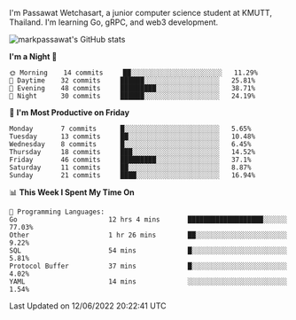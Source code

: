 
I'm Passawat Wetchasart, a junior computer science student at KMUTT, Thailand. I'm learning Go, gRPC, and web3 development.


![markpassawat's GitHub stats](https://github-readme-stats.vercel.app/api?username=markpassawat&show_icons=true&theme=radical)

<!--START_SECTION:waka-->
**I'm a Night 🦉** 

```text
🌞 Morning    14 commits     ██░░░░░░░░░░░░░░░░░░░░░░░   11.29% 
🌆 Daytime    32 commits     ██████░░░░░░░░░░░░░░░░░░░   25.81% 
🌃 Evening    48 commits     █████████░░░░░░░░░░░░░░░░   38.71% 
🌙 Night      30 commits     ██████░░░░░░░░░░░░░░░░░░░   24.19%

```
📅 **I'm Most Productive on Friday** 

```text
Monday       7 commits      █░░░░░░░░░░░░░░░░░░░░░░░░   5.65% 
Tuesday      13 commits     ██░░░░░░░░░░░░░░░░░░░░░░░   10.48% 
Wednesday    8 commits      █░░░░░░░░░░░░░░░░░░░░░░░░   6.45% 
Thursday     18 commits     ███░░░░░░░░░░░░░░░░░░░░░░   14.52% 
Friday       46 commits     █████████░░░░░░░░░░░░░░░░   37.1% 
Saturday     11 commits     ██░░░░░░░░░░░░░░░░░░░░░░░   8.87% 
Sunday       21 commits     ████░░░░░░░░░░░░░░░░░░░░░   16.94%

```


📊 **This Week I Spent My Time On** 

```text
💬 Programming Languages: 
Go                       12 hrs 4 mins       ███████████████████░░░░░░   77.03% 
Other                    1 hr 26 mins        ██░░░░░░░░░░░░░░░░░░░░░░░   9.22% 
SQL                      54 mins             █░░░░░░░░░░░░░░░░░░░░░░░░   5.81% 
Protocol Buffer          37 mins             █░░░░░░░░░░░░░░░░░░░░░░░░   4.02% 
YAML                     14 mins             ░░░░░░░░░░░░░░░░░░░░░░░░░   1.54%

```


 Last Updated on 12/06/2022 20:22:41 UTC
<!--END_SECTION:waka-->

<!--
**markpassawat/markpassawat** is a ✨ _special_ ✨ repository because its `README.md` (this file) appears on your GitHub profile.

Here are some ideas to get you started:

- 🔭 I’m currently working on ...
- 🌱 I’m currently learning ...
- 👯 I’m looking to collaborate on ...
- 🤔 I’m looking for help with ...
- 💬 Ask me about ...
- 📫 How to reach me: ...
- 😄 Pronouns: He/Him
- ⚡ Fun fact: ...
-->
